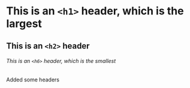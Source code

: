 # This is an `<h1>` header, which is the largest

## This is an `<h2>` header

###### This is an `<h6>` header, which is the smallest

Added some headers
